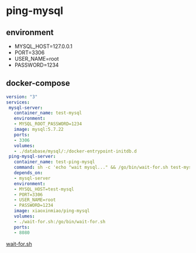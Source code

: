 
# ping-mysql

## environment
 - MYSQL_HOST=127.0.0.1
 - PORT=3306
 - USER_NAME=root
 - PASSWORD=1234

## docker-compose
```yml
version: "3"
services:
 mysql-server:
   container_name: test-mysql
   environment:
   - MYSQL_ROOT_PASSWORD=1234
   image: mysql:5.7.22
   ports:
   - 3306
   volumes:
   - ./database/mysql/:/docker-entrypoint-initdb.d
 ping-mysql-server:
   container_name: test-ping-mysql
   command: sh -c 'echo "wait mysql..." && /go/bin/wait-for.sh test-mysql:3306 -t 36000 -- ./ping-mysql'
   depends_on:
   - mysql-server
   environment:
   - MYSQL_HOST=test-mysql
   - PORT=3306
   - USER_NAME=root
   - PASSWORD=1234
   image: xiaoxinmiao/ping-mysql
   volumes: 
   - ./wait-for.sh:/go/bin/wait-for.sh
   ports:
   - 8080
```

[wait-for.sh](https://github.com/Eficode/wait-for)
